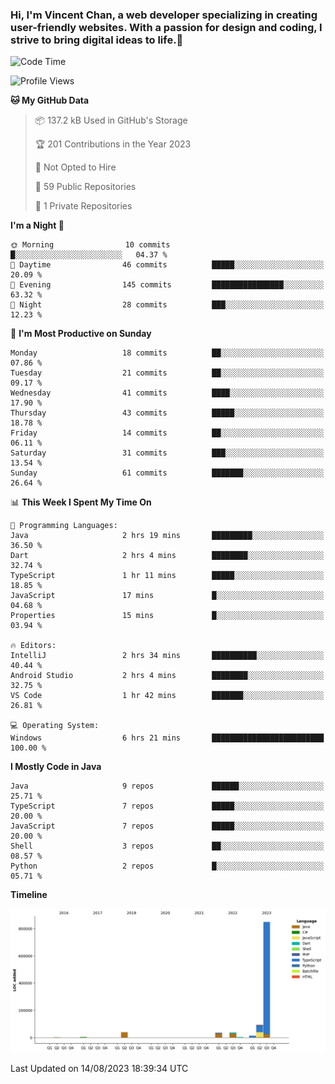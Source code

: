 ### Hi, I'm Vincent Chan, a web developer specializing in creating user-friendly websites. With a passion for design and coding, I strive to bring digital ideas to life.👋

<!--
**hkvincent/hkvincent** is a ✨ _special_ ✨ repository because its `README.md` (this file) appears on your GitHub profile.

Here are some ideas to get you started:

- 🔭 I’m currently working on ...
- 🌱 I’m currently learning ...
- 👯 I’m looking to collaborate on ...
- 🤔 I’m looking for help with ...
- 💬 Ask me about ...
- 📫 How to reach me: ...
- 😄 Pronouns: ...
- ⚡ Fun fact: ...
-->
<!--START_SECTION:waka-->
![Code Time](http://img.shields.io/badge/Code%20Time-277%20hrs%2026%20mins-blue)

![Profile Views](http://img.shields.io/badge/Profile%20Views-0-blue)

**🐱 My GitHub Data** 

> 📦 137.2 kB Used in GitHub's Storage 
 > 
> 🏆 201 Contributions in the Year 2023
 > 
> 🚫 Not Opted to Hire
 > 
> 📜 59 Public Repositories 
 > 
> 🔑 1 Private Repositories 
 > 
**I'm a Night 🦉** 

```text
🌞 Morning                10 commits          █░░░░░░░░░░░░░░░░░░░░░░░░   04.37 % 
🌆 Daytime                46 commits          █████░░░░░░░░░░░░░░░░░░░░   20.09 % 
🌃 Evening                145 commits         ████████████████░░░░░░░░░   63.32 % 
🌙 Night                  28 commits          ███░░░░░░░░░░░░░░░░░░░░░░   12.23 % 
```
📅 **I'm Most Productive on Sunday** 

```text
Monday                   18 commits          ██░░░░░░░░░░░░░░░░░░░░░░░   07.86 % 
Tuesday                  21 commits          ██░░░░░░░░░░░░░░░░░░░░░░░   09.17 % 
Wednesday                41 commits          ████░░░░░░░░░░░░░░░░░░░░░   17.90 % 
Thursday                 43 commits          █████░░░░░░░░░░░░░░░░░░░░   18.78 % 
Friday                   14 commits          ██░░░░░░░░░░░░░░░░░░░░░░░   06.11 % 
Saturday                 31 commits          ███░░░░░░░░░░░░░░░░░░░░░░   13.54 % 
Sunday                   61 commits          ███████░░░░░░░░░░░░░░░░░░   26.64 % 
```


📊 **This Week I Spent My Time On** 

```text
💬 Programming Languages: 
Java                     2 hrs 19 mins       █████████░░░░░░░░░░░░░░░░   36.50 % 
Dart                     2 hrs 4 mins        ████████░░░░░░░░░░░░░░░░░   32.74 % 
TypeScript               1 hr 11 mins        █████░░░░░░░░░░░░░░░░░░░░   18.85 % 
JavaScript               17 mins             █░░░░░░░░░░░░░░░░░░░░░░░░   04.68 % 
Properties               15 mins             █░░░░░░░░░░░░░░░░░░░░░░░░   03.94 % 

🔥 Editors: 
IntelliJ                 2 hrs 34 mins       ██████████░░░░░░░░░░░░░░░   40.44 % 
Android Studio           2 hrs 4 mins        ████████░░░░░░░░░░░░░░░░░   32.75 % 
VS Code                  1 hr 42 mins        ███████░░░░░░░░░░░░░░░░░░   26.81 % 

💻 Operating System: 
Windows                  6 hrs 21 mins       █████████████████████████   100.00 % 
```

**I Mostly Code in Java** 

```text
Java                     9 repos             ██████░░░░░░░░░░░░░░░░░░░   25.71 % 
TypeScript               7 repos             █████░░░░░░░░░░░░░░░░░░░░   20.00 % 
JavaScript               7 repos             █████░░░░░░░░░░░░░░░░░░░░   20.00 % 
Shell                    3 repos             ██░░░░░░░░░░░░░░░░░░░░░░░   08.57 % 
Python                   2 repos             █░░░░░░░░░░░░░░░░░░░░░░░░   05.71 % 
```



**Timeline**

![Lines of Code chart](https://raw.githubusercontent.com/hkvincent/hkvincent/main/assets/bar_graph.png)


 Last Updated on 14/08/2023 18:39:34 UTC
<!--END_SECTION:waka-->

